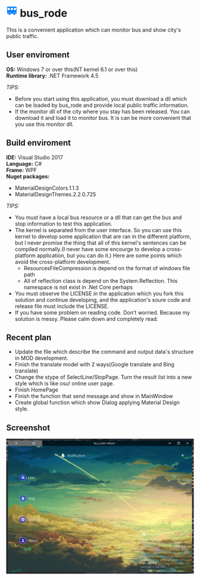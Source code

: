 # ![Icon](icon.png) bus\_rode
This is a convenient application which can monitor bus and show city's public traffic.  

## User enviroment  

**OS:** Windows 7 or over this\(NT kernel 6.1 or over this\)  
**Runtime library:** .NET Framework 4.5  

*TIPS:*
* Before you start using this application, you must download a dll which can be loaded by bus\_rode and provide local public traffic information.  
* If the monitor dll of the city where you stay has been released. You can download it and load it to monitor bus. It is can be more convenient that you use this monitor dll.  

## Build enviroment  

**IDE:** Visual Studio 2017  
**Language:** C\#  
**Frame:** WPF  
**Nuget packages:**  
* MaterialDesignColors.1.1.3  
* MaterialDesignThemes.2.2.0.725  

*TIPS:*  
* You must have a local bus resource or a dll that can get the bus and stop information to test this application.  
* The kernel is separated from the user interface. So you can use this kernel to develop some application that are ran in the different platform, but I never promise the thing that all of this kernel's sentences can be compiled normally.\(I never have some encourge to develop a cross-platform application, but you can do it.\) Here are some points which avoid the cross-platform development.  
	* ResourcesFileCompression is depend on the format of windows file path  
	* All of reflection class is depend on the System.Reflection. This namespace is not exist in .Net Core perhaps  
* You must observe the LICENSE in the application which you fork this solution and continue developing, and the application's soure code and release file must include the LICENSE.  
* If you have some problem on reading code. Don't worried. Because my solution is messy. Please calm down and completely read.  

## Recent plan  

* Update the file which describe the command and output data's structure in MOD development.
* Finish the translate model with 2 ways\(Google translate and Bing translate\)
* Change the stype of SelectLine\/StopPage. Turn the result list into a new style which is like osu! online user page.
* Finish HomePage
* Finish the function that send message and show in MainWindow
* Create global function which show Dialog applying Material Design style.

## Screenshot
![screenshot](screenshot.png)
